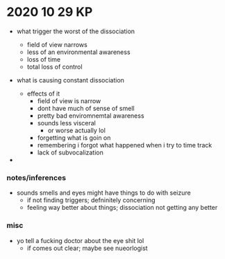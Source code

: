 # 2020 10 29 KP

- what trigger the worst of the dissociation
  - field of view narrows
  - less of an environmental awareness
  - loss of time
  - total loss of control

- what is causing constant dissociation
  - effects of it
    - field of view is narrow
    - dont have much of sense of smell
    - pretty bad enviromnemtal awareness
    - sounds less visceral
      - or worse actually lol
    - forgetting what is goin on
    - remembering i forgot what happened when i try to time track
    - lack of subvocalization

- 


### notes/inferences

- sounds smells and eyes might have things to do with seizure
  - if not finding triggers; defninitely concerning
  - feeling way better about things; dissociation not getting any better




### misc

- yo tell a fucking doctor about the eye shit lol
  - if comes out clear; maybe see nueorlogist







